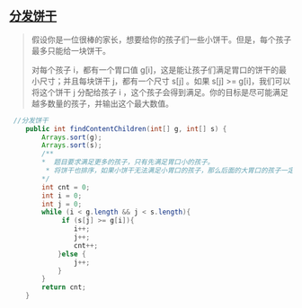 ## [分发饼干](https://leetcode-cn.com/problems/assign-cookies/)

>假设你是一位很棒的家长，想要给你的孩子们一些小饼干。但是，每个孩子最多只能给一块饼干。
>
>对每个孩子 i，都有一个胃口值 g[i]，这是能让孩子们满足胃口的饼干的最小尺寸；并且每块饼干 j，都有一个尺寸 s[j] 。如果 s[j] >= g[i]，我们可以将这个饼干 j 分配给孩子 i ，这个孩子会得到满足。你的目标是尽可能满足越多数量的孩子，并输出这个最大数值。

```java
 //分发饼干
    public int findContentChildren(int[] g, int[] s) {
        Arrays.sort(g);
        Arrays.sort(s);
        /**
        *  题目要求满足更多的孩子，只有先满足胃口小的孩子。
         * 将饼干也排序，如果小饼干无法满足小胃口的孩子，那么后面的大胃口的孩子一定也满足不了
        */
        int cnt = 0;
        int i = 0;
        int j = 0;
        while (i < g.length && j < s.length){
             if (s[j] >= g[i]){
                i++;
                j++;
                cnt++;
            }else {
                j++;
            }
        }
        return cnt;
    }
```

